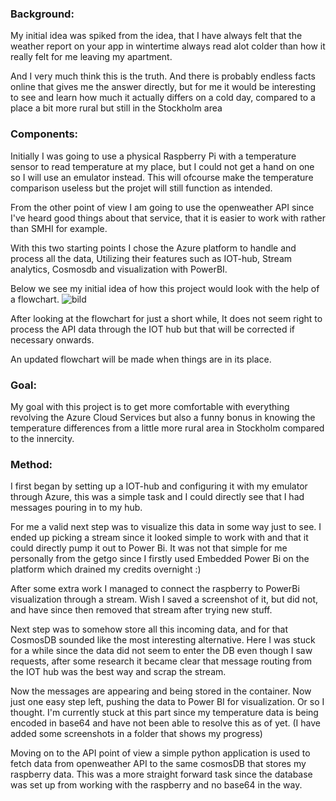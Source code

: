 ### Background: 


My initial idea was spiked from the idea, that I have always felt that the weather report on your app in wintertime always read alot colder than how it really felt for me leaving my apartment. 

And I very much think this is the truth. And there is probably endless facts online that gives me the answer directly, but for me it would be interesting to see and learn how much it actually differs on a cold day, compared to a place a bit more rural but still in the Stockholm area

### Components:

Initially I was going to use a physical Raspberry Pi with a temperature sensor to read temperature at my place, but I could not get a hand on one so I will use an emulator instead. This will ofcourse make the temperature comparison useless but the projet will still function as intended.

From the other point of view I am going to use the openweather API since I've heard good things about that service, that it is easier to work with rather than SMHI for example.

With this two starting points I chose the Azure platform to handle and process all the data, Utilizing their features such as IOT-hub, Stream analytics, Cosmosdb and visualization with PowerBI.

Below we see my initial idea of how this project would look with the help of a flowchart.
![bild](https://user-images.githubusercontent.com/91683500/207085572-59ba1aeb-cb95-4287-b446-5e4c2a6a725d.png)

After looking at the flowchart for just a short while, It does not seem right to process the API data through the IOT hub but that will be corrected if necessary onwards. 

An updated flowchart will be made when things are in its place.

### Goal:


My goal with this project is to get more comfortable with everything revolving the Azure Cloud Services but also a funny bonus in knowing the temperature differences from a little more rural area in Stockholm compared to the innercity.

### Method:

I first began by setting up a IOT-hub and configuring it with my emulator through Azure, this was a simple task and I could directly see that I had messages pouring in to my hub. 

For me a valid next step was to visualize this data in some way just to see. I ended up picking a stream since it looked simple to work with and that it could directly pump it out to Power Bi. It was not that simple for me personally from the getgo since I firstly used Embedded Power Bi on the platform which drained my credits overnight :)

After some extra work I managed to connect the raspberry to PowerBi visualization through a stream. Wish I saved a screenshot of it, but did not, and have since then removed that stream after trying new stuff.

Next step was to somehow store all this incoming data, and for that CosmosDB sounded like the most interesting alternative. Here I was stuck for a while since the data did not seem to enter the DB even though I saw requests, after some research it became clear that message routing from the IOT hub was the best way and scrap the stream. 

Now the messages are appearing and being stored in the container. Now just one easy step left, pushing the data to Power BI for visualization. Or so I thought. I'm currently stuck at this part since my temperature data is being encoded in base64 and have not been able to resolve this as of yet.
(I have added some screenshots in a folder that shows my progress)

Moving on to the API point of view a simple python application is used to fetch data from openweather API to the same cosmosDB that stores my raspberry data.
This was a more straight forward task since the database was set up from working with the raspberry and no base64 in the way.
